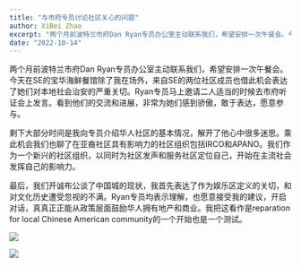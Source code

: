 ```yaml
---
title: "与市府专员讨论社区关心的问题"
author: XiBei Zhao
excerpt: "两个月前波特兰市府Dan Ryan专员办公室主动联系我们，希望安排一次午餐会。今天在SE的宝华海鲜餐馆除了我在场外，来自SE的两位社区成员也借此机会表达了她们对本地社会治安的严重关切。剩下大部分时间是我向专员介绍华人社区的基本情况，解开了他心中很多迷思。我们开诚布公谈了中国城的现状，我首先表达了作为娱乐区定义的关切，和对文化历史遭受忽视的不满。Ryan专员均表示理解，也愿意接受我的建议，开启对话，真真正正能从政策层面鼓励华人拥有地产和商业。"
date: "2022-10-14"
---
```


两个月前波特兰市府Dan Ryan专员办公室主动联系我们，希望安排一次午餐会。今天在SE的宝华海鲜餐馆除了我在场外，来自SE的两位社区成员也借此机会表达了她们对本地社会治安的严重关切。Ryan专员马上邀请二人适当的时候去市府听证会上发言。看到他们的交流和进展，非常为她们感到骄傲，敢于表达，愿意参与。

剩下大部分时间是我向专员介绍华人社区的基本情况，解开了他心中很多迷思。乘此机会我们也聊了在亚裔社区具有影响力的社区组织包括IRCO和APANO。我们作为一个新兴的社区组织，以同时为社区发声和服务社区定位自己，开始在主流社会发挥自己的影响力。

最后，我们开诚布公谈了中国城的现状，我首先表达了作为娱乐区定义的关切，和对文化历史遭受忽视的不满。Ryan专员均表示理解，也愿意接受我的建议，开启对话，真真正正能从政策层面鼓励华人拥有地产和商业。我把这看作是reparation for local Chinese American community的一个开始也是一个测试。

![](https://res.cloudinary.com/dhngj18do/image/upload/f_auto,q_auto/v1/images/311486108_1799325390440020_516579260495039646_n)

![](https://res.cloudinary.com/dhngj18do/image/upload/f_auto,q_auto/v1/images/311595713_1799324937106732_1353366013026481165_n)
